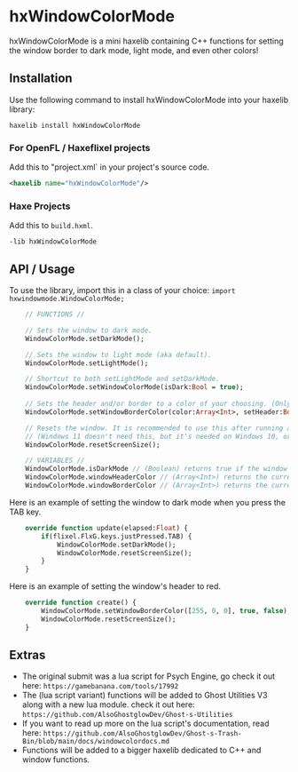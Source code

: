 # hxWindowColorMode

hxWindowColorMode is a mini haxelib containing C++ functions for setting the window border to dark mode, light mode, and even other colors!

## Installation
Use the following command to install hxWindowColorMode into your haxelib library:

`haxelib install hxWindowColorMode`

### For OpenFL / Haxeflixel projects
Add this to "project.xml` in your project's source code.
```xml
<haxelib name="hxWindowColorMode"/>
```
### Haxe Projects
Add this to `build.hxml`.
```hxml
-lib hxWindowColorMode
```

## API / Usage

To use the library, import this in a class of your choice:
`import hxwindowmode.WindowColorMode;`


```haxe
	// FUNCTIONS //

	// Sets the window to dark mode.
	WindowColorMode.setDarkMode();

	// Sets the window to light mode (aka default).
	WindowColorMode.setLightMode();

	// Shortcut to both setLightMode and setDarkMode.
	WindowColorMode.setWindowColorMode(isDark:Bool = true);
	
	// Sets the header and/or border to a color of your choosing. (Only Windows 11 supports this).
	WindowColorMode.setWindowBorderColor(color:Array<Int>, setHeader:Bool = true, setBorder:Bool = true);

	// Resets the window. It is recommended to use this after running any of the functions above so the effect is drawn immediately.
	// (Windows 11 doesn't need this, but it's needed on Windows 10, or else the effect won't take place until you unfocus/refocus the window).
	WindowColorMode.resetScreenSize();

	// VARIABLES //
	WindowColorMode.isDarkMode // (Boolean) returns true if the window is dark mode.
	WindowColorMode.windowHeaderColor // (Array<Int>) returns the current color of the header.
	WindowColorMode.windowBorderColor // (Array<Int>) returns the current color of the border.
```

Here is an example of setting the window to dark mode when you press the TAB key.
```haxe
	override function update(elapsed:Float) {
		if(flixel.FlxG.keys.justPressed.TAB) {
			WindowColorMode.setDarkMode();
			WindowColorMode.resetScreenSize();
		}
	}
```

Here is an example of setting the window's header to red.
```haxe
	override function create() {
		WindowColorMode.setWindowBorderColor([255, 0, 0], true, false);
		WindowColorMode.resetScreenSize();
	}
```

## Extras

- The original submit was a lua script for Psych Engine, go check it out here: `https://gamebanana.com/tools/17992`
- The (lua script variant) functions will be added to Ghost Utilities V3 along with a new lua module. check it out here: `https://github.com/AlsoGhostglowDev/Ghost-s-Utilities`
- If you want to read up more on the lua script's documentation, read here: `https://github.com/AlsoGhostglowDev/Ghost-s-Trash-Bin/blob/main/docs/windowcolordocs.md`
- Functions will be added to a bigger haxelib dedicated to C++ and window functions.